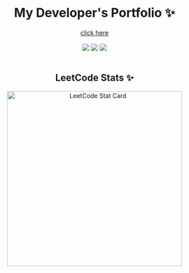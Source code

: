 <p align="center">
  <h1 align="center">My Developer's Portfolio ✨</h1>

  <p align="center">
<a href="https://pnctriet.github.io/PER_MyPorfolio/">click here</a>
  <br/
    <br/>
    <br/>
    <img src="https://img.shields.io/badge/-Bootstrap-05122A?style=flat&logo=bootstrap&logoColor=563D7C"/>
    <img src="https://img.shields.io/badge/-CSS-05122A?style=flat&logo=CSS3&logoColor=1572B6"/>
    <img src="https://img.shields.io/badge/-HTML-05122A?style=flat&logo=HTML5"/>
  <br/>
  <br/>
</p>
 <h2 align="center">LeetCode Stats ✨</h2>
<p align="center">
  <a href="https://github.com/KnlnKS/leetcode-stats">
    <img alt="LeetCode Stat Card" src="https://leetcode-stats-six.vercel.app/?username=trietnguyenpham&theme=dark" width="400"/>
  </a>
</p>
